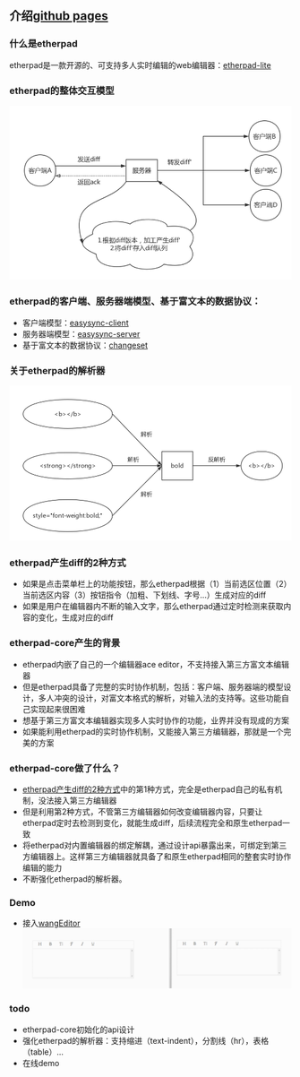 ## 介绍[github pages](https://powcoding.github.io/etherpad-core/)

### 什么是etherpad

etherpad是一款开源的、可支持多人实时编辑的web编辑器：[etherpad-lite](https://github.com/ether/etherpad-lite)

### etherpad的整体交互模型

![etherpad的交互模型](https://raw.githubusercontent.com/powcoding/etherpad-core/master/doc/img/etherpad-model.png)

### etherpad的客户端、服务器端模型、基于富文本的数据协议：

- 客户端模型：[easysync-client](https://github.com/ether/etherpad-lite/blob/develop/doc/easysync/easysync-full-description.pdf)
- 服务器端模型：[easysync-server](https://github.com/ether/etherpad-lite/blob/develop/doc/easysync/easysync-full-description.pdf)
- 基于富文本的数据协议：[changeset](https://github.com/ether/etherpad-lite/blob/develop/doc/api/changeset_library.md)

### 关于etherpad的解析器

![etherpad的解析器](https://raw.githubusercontent.com/powcoding/etherpad-core/master/doc/img/etherpad-parser.png)

### etherpad产生diff的2种方式

- 如果是点击菜单栏上的功能按钮，那么etherpad根据（1）当前选区位置（2）当前选区内容（3）按钮指令（加粗、下划线、字号...）生成对应的diff
- 如果是用户在编辑器内不断的输入文字，那么etherpad通过定时检测来获取内容的变化，生成对应的diff

### etherpad-core产生的背景

- etherpad内嵌了自己的一个编辑器ace editor，不支持接入第三方富文本编辑器
- 但是etherpad具备了完整的实时协作机制，包括：客户端、服务器端的模型设计，多人冲突的设计，对富文本格式的解析，对输入法的支持等。这些功能自己实现起来很困难
- 想基于第三方富文本编辑器实现多人实时协作的功能，业界并没有现成的方案
- 如果能利用etherpad的实时协作机制，又能接入第三方编辑器，那就是一个完美的方案

### etherpad-core做了什么？

- [etherpad产生diff的2种方式](#etherpad产生diff的2种方式)中的第1种方式，完全是etherpad自己的私有机制，没法接入第三方编辑器
- 但是利用第2种方式，不管第三方编辑器如何改变编辑器内容，只要让etherpad定时去检测到变化，就能生成diff，后续流程完全和原生etherpad一致
- 将etherpad对内置编辑器的绑定解耦，通过设计api暴露出来，可绑定到第三方编辑器上。这样第三方编辑器就具备了和原生etherpad相同的整套实时协作编辑的能力
- 不断强化etherpad的解析器。

### Demo 

- 接入[wangEditor](https://github.com/wangfupeng1988/wangEditor)
![demo](https://raw.githubusercontent.com/powcoding/etherpad-core/master/doc/img/demo-big.gif)

### todo

- etherpad-core初始化的api设计
- 强化etherpad的解析器：支持缩进（text-indent），分割线（hr），表格（table）...
- 在线demo
